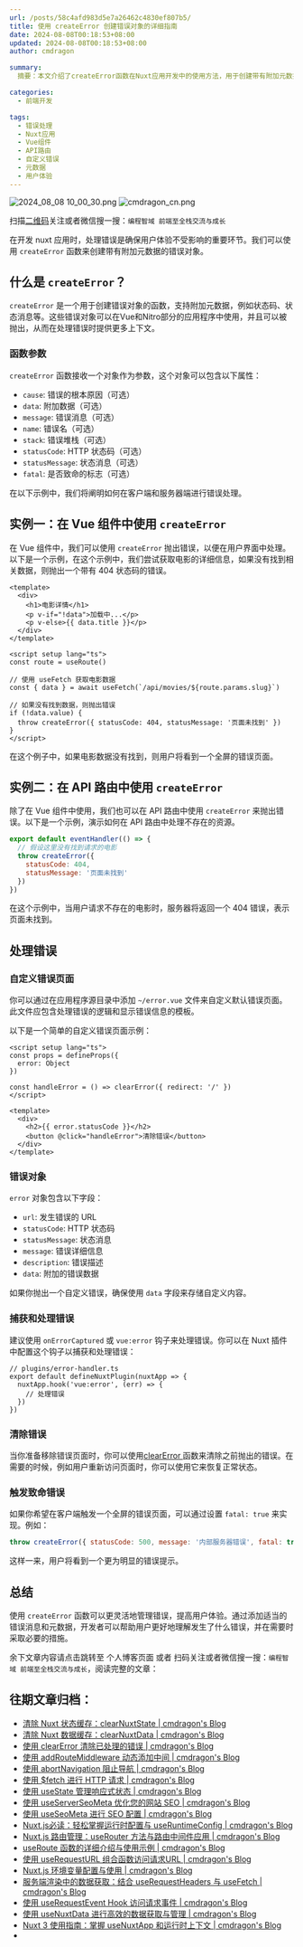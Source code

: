 ```yaml
---
url: /posts/58c4afd983d5e7a26462c4830ef807b5/
title: 使用 createError 创建错误对象的详细指南
date: 2024-08-08T00:18:53+08:00
updated: 2024-08-08T00:18:53+08:00
author: cmdragon

summary:
  摘要：本文介绍了createError函数在Nuxt应用开发中的使用方法，用于创建带有附加元数据的错误对象，以提升错误处理的灵活性和用户体验。内容包括函数参数说明、在Vue组件和API路由中的应用实例、自定义错误页面的创建、错误的捕获与处理技巧，以及如何触发致命错误展示全屏错误提示。

categories:
  - 前端开发

tags:
  - 错误处理
  - Nuxt应用
  - Vue组件
  - API路由
  - 自定义错误
  - 元数据
  - 用户体验
---
```


<img src="https://static.cmdragon.cn/blog/images/2024_08_08 10_00_30.png@blog" title="2024_08_08 10_00_30.png" alt="2024_08_08 10_00_30.png"/>

<img src="https://api2.cmdragon.cn/upload/cmder/20250304_012821924.jpg" title="cmdragon_cn.png" alt="cmdragon_cn.png"/>


扫描[二维码](https://api2.cmdragon.cn/upload/cmder/20250304_012821924.jpg)关注或者微信搜一搜：`编程智域 前端至全栈交流与成长`



在开发 nuxt 应用时，处理错误是确保用户体验不受影响的重要环节。我们可以使用 `createError` 函数来创建带有附加元数据的错误对象。

## 什么是 `createError`？

`createError` 是一个用于创建错误对象的函数，支持附加元数据，例如状态码、状态消息等。这些错误对象可以在Vue和Nitro部分的应用程序中使用，并且可以被抛出，从而在处理错误时提供更多上下文。

### 函数参数

`createError` 函数接收一个对象作为参数，这个对象可以包含以下属性：

- `cause`: 错误的根本原因（可选）
- `data`: 附加数据（可选）
- `message`: 错误消息（可选）
- `name`: 错误名（可选）
- `stack`: 错误堆栈（可选）
- `statusCode`: HTTP 状态码（可选）
- `statusMessage`: 状态消息（可选）
- `fatal`: 是否致命的标志（可选）

在以下示例中，我们将阐明如何在客户端和服务器端进行错误处理。

## 实例一：在 Vue 组件中使用 `createError`

在 Vue 组件中，我们可以使用 `createError` 抛出错误，以便在用户界面中处理。以下是一个示例，在这个示例中，我们尝试获取电影的详细信息，如果没有找到相关数据，则抛出一个带有 404 状态码的错误。

```vue
<template>
  <div>
    <h1>电影详情</h1>
    <p v-if="!data">加载中...</p>
    <p v-else>{{ data.title }}</p>
  </div>
</template>

<script setup lang="ts">
const route = useRoute()

// 使用 useFetch 获取电影数据
const { data } = await useFetch(`/api/movies/${route.params.slug}`)

// 如果没有找到数据，则抛出错误
if (!data.value) {
  throw createError({ statusCode: 404, statusMessage: '页面未找到' })
}
</script>
```

在这个例子中，如果电影数据没有找到，则用户将看到一个全屏的错误页面。

## 实例二：在 API 路由中使用 `createError`

除了在 Vue 组件中使用，我们也可以在 API 路由中使用 `createError` 来抛出错误。以下是一个示例，演示如何在 API 路由中处理不存在的资源。

```javascript
export default eventHandler(() => {
  // 假设这里没有找到请求的电影
  throw createError({
    statusCode: 404,
    statusMessage: '页面未找到'
  })
})
```

在这个示例中，当用户请求不存在的电影时，服务器将返回一个 404 错误，表示页面未找到。

## 处理错误

### 自定义错误页面

你可以通过在应用程序源目录中添加 `~/error.vue` 文件来自定义默认错误页面。此文件应包含处理错误的逻辑和显示错误信息的模板。

以下是一个简单的自定义错误页面示例：

```vue
<script setup lang="ts">
const props = defineProps({
  error: Object
})

const handleError = () => clearError({ redirect: '/' })
</script>

<template>
  <div>
    <h2>{{ error.statusCode }}</h2>
    <button @click="handleError">清除错误</button>
  </div>
</template>
```

### 错误对象

`error` 对象包含以下字段：

-   `url`: 发生错误的 URL
-   `statusCode`: HTTP 状态码
-   `statusMessage`: 状态消息
-   `message`: 错误详细信息
-   `description`: 错误描述
-   `data`: 附加的错误数据

如果你抛出一个自定义错误，确保使用 `data` 字段来存储自定义内容。

### 捕获和处理错误

建议使用 `onErrorCaptured` 或 `vue:error` 钩子来处理错误。你可以在 Nuxt 插件中配置这个钩子以捕获和处理错误：

```
// plugins/error-handler.ts
export default defineNuxtPlugin(nuxtApp => {
  nuxtApp.hook('vue:error', (err) => {
    // 处理错误
  })
})
```

### 清除错误

当你准备移除错误页面时，你可以使用[clearError ](https://blog.cmdragon.cn/posts/1bf9b90dd386/) 函数来清除之前抛出的错误。在需要的时候，例如用户重新访问页面时，你可以使用它来恢复正常状态。

### 触发致命错误

如果你希望在客户端触发一个全屏的错误页面，可以通过设置 `fatal: true` 来实现。例如：

```javascript
throw createError({ statusCode: 500, message: '内部服务器错误', fatal: true })
```

这样一来，用户将看到一个更为明显的错误提示。

## 总结

使用 `createError` 函数可以更灵活地管理错误，提高用户体验。通过添加适当的错误消息和元数据，开发者可以帮助用户更好地理解发生了什么错误，并在需要时采取必要的措施。

余下文章内容请点击跳转至 个人博客页面 或者 扫码关注或者微信搜一搜：`编程智域 前端至全栈交流与成长`，阅读完整的文章：

## 往期文章归档：

- [清除 Nuxt 状态缓存：clearNuxtState | cmdragon's Blog](https://blog.cmdragon.cn/posts/0febec81a1d1/)
- [清除 Nuxt 数据缓存：clearNuxtData | cmdragon's Blog](https://blog.cmdragon.cn/posts/0a7c0cc75cf1/)
- [使用 clearError 清除已处理的错误 | cmdragon's Blog](https://blog.cmdragon.cn/posts/1bf9b90dd386/)
- [使用 addRouteMiddleware 动态添加中间 | cmdragon's Blog](https://blog.cmdragon.cn/posts/a070155dbcfb/)
- [使用 abortNavigation 阻止导航 | cmdragon's Blog](https://blog.cmdragon.cn/posts/c89ead546424/)
- [使用 $fetch 进行 HTTP 请求 | cmdragon's Blog](https://blog.cmdragon.cn/posts/07d91f7f1ac2/)
- [使用 useState 管理响应式状态 | cmdragon's Blog](https://blog.cmdragon.cn/posts/dad6ac94ddf0/)
- [使用 useServerSeoMeta 优化您的网站 SEO | cmdragon's Blog](https://blog.cmdragon.cn/posts/dd9cb519a7a9/)
- [使用 useSeoMeta 进行 SEO 配置 | cmdragon's Blog](https://blog.cmdragon.cn/posts/4ab349e1f178/)
- [Nuxt.js必读：轻松掌握运行时配置与 useRuntimeConfig | cmdragon's Blog](https://blog.cmdragon.cn/posts/014b8d25b5e5/)
- [Nuxt.js 路由管理：useRouter 方法与路由中间件应用 | cmdragon's Blog](https://blog.cmdragon.cn/posts/ad9936895e09/)
- [useRoute 函数的详细介绍与使用示例 | cmdragon's Blog](https://blog.cmdragon.cn/posts/eb8617e107bf/)
- [使用 useRequestURL 组合函数访问请求URL | cmdragon's Blog](https://blog.cmdragon.cn/posts/666fa6c8a5ea/)
- [Nuxt.js 环境变量配置与使用 | cmdragon's Blog](https://blog.cmdragon.cn/posts/c79d66614163/)
- [服务端渲染中的数据获取：结合 useRequestHeaders 与 useFetch | cmdragon's Blog](https://blog.cmdragon.cn/posts/e38e8d28511a/)
- [使用 useRequestEvent Hook 访问请求事件 | cmdragon's Blog](https://blog.cmdragon.cn/posts/2f2570605277/)
- [使用 useNuxtData 进行高效的数据获取与管理 | cmdragon's Blog](https://blog.cmdragon.cn/posts/5e9f5a2b593e/)
- [Nuxt 3 使用指南：掌握 useNuxtApp 和运行时上下文 | cmdragon's Blog](https://blog.cmdragon.cn/posts/f51bb8ed8307/)
-

